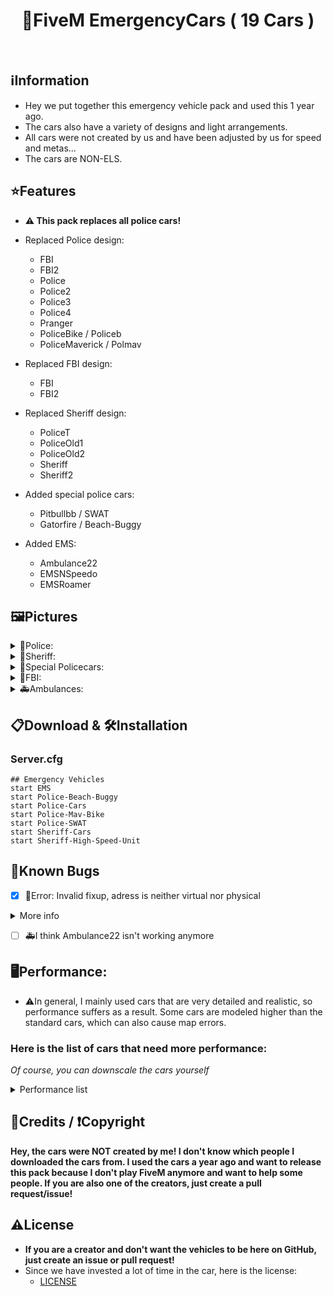<h1 align="center">🚓FiveM EmergencyCars ( 19 Cars )</h1>
<p align="center">
    <img alt="" src="https://img.shields.io/github/stars/Zerofour04/FiveM-EmergencyCarPack.svg?style=for-the-badge">
    <img alt="" src="https://madewithlove.now.sh/de?heart=true&colorB=%23ec2237&template=for-the-badge">
    <img alt="" src="https://img.shields.io/github/followers/Zerofour04.svg?style=for-the-badge&label=Follow&maxAge=2592000">
</p>

## ℹ️Information
- Hey we put together this emergency vehicle pack and used this 1 year ago.
- The cars also have a variety of designs and light arrangements.
- All cars were not created by us and have been adjusted by us for speed and metas...
- The cars are NON-ELS.

## ⭐Features
- **⚠️ This pack replaces all police cars!**
- Replaced Police design:
  - FBI
  - FBI2
  - Police
  - Police2
  - Police3
  - Police4
  - Pranger
  - PoliceBike / Policeb
  - PoliceMaverick / Polmav

- Replaced FBI design:
  - FBI
  - FBI2
    
- Replaced Sheriff design:
  - PoliceT
  - PoliceOld1
  - PoliceOld2 
  - Sheriff
  - Sheriff2

- Added special police cars:
  - Pitbullbb / SWAT
  - Gatorfire / Beach-Buggy
 
- Added EMS:
  - Ambulance22
  - EMSNSpeedo
  - EMSRoamer

## 🖼️Pictures
<details>
<summary>🚓Police:</summary>

Police: ![police](https://user-images.githubusercontent.com/60815764/185717474-f5a08f63-39fd-4f5c-bc25-3b70ff331d8c.png)

Police2: ![police2](https://user-images.githubusercontent.com/60815764/185717510-101bc9ea-be50-4e05-a093-851542b5a8e8.png)

Police3: ![police3](https://user-images.githubusercontent.com/60815764/185717518-79f21ecc-28b3-47b1-bb21-66873d7fafd9.png)

Police4: ![police4](https://user-images.githubusercontent.com/60815764/185717524-acc6e9e4-4ada-4a76-9e7f-ed4e9b86d93b.png)
</details>

<details>
<summary>🚓Sheriff:</summary>

Sheriff: ![sheriff](https://user-images.githubusercontent.com/60815764/185719239-61c0ce69-b287-415a-8aa2-340a69dec6f5.png)

Sheriff2: ![sheriff2](https://user-images.githubusercontent.com/60815764/185719248-dc4fd8d5-3846-49c8-b651-13b983efb84b.png)

PoliceTransporter: ![policet](https://user-images.githubusercontent.com/60815764/185719281-8366e5fb-eb82-485c-ae4a-229506cf92a0.png)
</details>

<details>
<summary>🚓Special Policecars:</summary>

Gatorfire: ![gatorfire](https://user-images.githubusercontent.com/60815764/185719017-7c7d1425-2b3f-4321-b1f8-6f3f7cea3bbc.png)

PoliceMaverick: ![polmav](https://user-images.githubusercontent.com/60815764/185719031-8a8cf9b2-cae0-427a-9154-9cc9741ba62a.png)

PoliceBike: ![policeb](https://user-images.githubusercontent.com/60815764/185719063-ed73dc7c-8edc-4aaa-84d1-6d36c0d8e5dd.png)

PoliceSWAT: ![pitbull](https://user-images.githubusercontent.com/60815764/185719168-2370e9f7-0999-4483-98c1-ccdf2fa7388a.png)

PoliceOld1: ![policeold1](https://user-images.githubusercontent.com/60815764/185719368-3d6a0ade-112f-4647-8b34-6036218a2fbc.png)

PoliceOld2: ![policeold2](https://user-images.githubusercontent.com/60815764/185719373-718de5b2-7e96-4540-8cd2-0292c152fbee.png)

Pranger: ![pranger](https://user-images.githubusercontent.com/60815764/185719472-d5917924-dfdf-4e85-9228-8598a9d6d2bb.png)
</details>

<details>
<summary>🚓FBI:</summary>

FBI: ![fbi](https://user-images.githubusercontent.com/60815764/185718424-391aed18-7103-462c-859e-1f150e62a210.png)

FBI2: ![fbi2](https://user-images.githubusercontent.com/60815764/185718435-056b8f79-ffa0-426d-a9ce-ac84d58ae111.png)
</details>

<details>
<summary>🚑Ambulances:</summary>

Ambulance22: ![ambulance22](https://user-images.githubusercontent.com/60815764/185718126-6987a98a-bb82-4345-9b32-a521e5277fed.png)

EMSNSpeedo: ![emsnspeedo](https://user-images.githubusercontent.com/60815764/185718146-7af72e09-dcd6-4877-97d2-c9a071f3df58.png)

EMSRoamer: ![emsroamer](https://user-images.githubusercontent.com/60815764/185718175-fd8ba648-a9fd-4dd2-af2a-6a1f8cbc4f45.png)
</details>

## 📋Download & 🛠️Installation
### Server.cfg
```
## Emergency Vehicles
start EMS
start Police-Beach-Buggy
start Police-Cars
start Police-Mav-Bike
start Police-SWAT
start Sheriff-Cars
start Sheriff-High-Speed-Unit
```

## 🤖Known Bugs
- [x] 🤖Error: Invalid fixup, adress is neither virtual nor physical
<details>
<summary>More info</summary>

[Issue](https://github.com/Zerofour04/FiveM-EmergencyCarPack/issues/2)
- If you have this error, I found a solution. With the Google Drive link, the error should be fixed, I believe that GIT-LFS is the problem, but I'm not 100% sure.
  - [DownloadLink](https://drive.google.com/drive/folders/1EbIUdesGshgqLI5o5fcYXmEvKFNEWISt?usp=share_link)

![image](https://user-images.githubusercontent.com/60815764/207712888-a5c02f66-4243-429e-a3bb-551f9882b11a.png)
[VirusTotal](https://www.virustotal.com/gui/url/2d7d7016b45eb5e17ee2bb1d993c33b6db911059ce2937829d6aa02ab9e0bf0a?nocache=1)

</details>

- [ ] 🚑I think Ambulance22 isn't working anymore

## 🖥️Performance:
- ⚠️In general, I mainly used cars that are very detailed and realistic, so performance suffers as a result. Some cars are modeled higher than the standard cars, which can also cause map errors. 
### Here is the list of cars that need more performance:
*Of course, you can downscale the cars yourself*

<details>
<summary>Performance list</summary>

![image](https://user-images.githubusercontent.com/60815764/207721446-5cc89b0d-0d5f-4c4d-b150-b581a5658910.png)
![image](https://user-images.githubusercontent.com/60815764/207720650-1ba6fb37-d6d0-4d15-a0b4-445f917b5ce9.png)
![image](https://user-images.githubusercontent.com/60815764/207720750-229fbb26-5e31-45ad-88dd-6a9463b9c323.png)
![image](https://user-images.githubusercontent.com/60815764/207720781-9725b54f-8e19-4f2a-abd4-bd38bb1c20fd.png)
![image](https://user-images.githubusercontent.com/60815764/207720852-998f2629-8adc-4b8e-b529-9e3070616195.png)
![image](https://user-images.githubusercontent.com/60815764/207720932-8b540bc9-7b6f-4fd5-b2c9-3e5c152c5925.png)
![image](https://user-images.githubusercontent.com/60815764/207720997-d0154790-8322-4652-87c3-3a3b4ac44bb3.png)
![image](https://user-images.githubusercontent.com/60815764/207721114-c4a7a839-da31-45d4-981b-a266a7e7cb08.png)
![image](https://user-images.githubusercontent.com/60815764/207721154-3978e8c8-a132-4d8d-b014-6e79e0ad0155.png)
![image](https://user-images.githubusercontent.com/60815764/207721187-2cc3cb8a-fed4-4d52-bdd3-a69be7a7602b.png)

</details>

## 💌Credits / ❗Copyright
**Hey, the cars were NOT created by me! I don't know which people I downloaded the cars from. I used the cars a year ago and want to release this pack because I don't play FiveM anymore and want to help some people. If you are also one of the creators, just create a pull request/issue!**

## ⚠️License
- **If you are a creator and don't want the vehicles to be here on GitHub, just create an issue or pull request!**
- Since we have invested a lot of time in the car, here is the license:
  - [LICENSE](/LICENSE)
